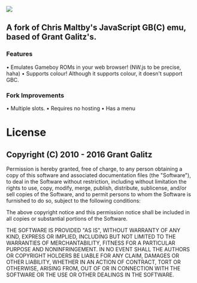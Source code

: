 ![](https://files.catbox.moe/o95u62.png)
                                
## A fork of Chris Maltby's JavaScript GB(C) emu, based of Grant Galitz's.
### Features
• Emulates Gameboy ROMs in your web browser! (NW.js to be precise, haha)
• Supports colour! Although it supports colour, it doesn't support GBC.

### Fork Improvements
• Multiple slots. 
• Requires no hosting
• Has a menu

# License
## Copyright (C) 2010 - 2016 Grant Galitz

Permission is hereby granted, free of charge, to any person obtaining a copy of this software and associated documentation files (the "Software"), to deal in the Software without restriction, including without limitation the rights to use, copy, modify, merge, publish, distribute, sublicense, and/or sell copies of the Software, and to permit persons to whom the Software is furnished to do so, subject to the following conditions:

The above copyright notice and this permission notice shall be included in all copies or substantial portions of the Software.

THE SOFTWARE IS PROVIDED "AS IS", WITHOUT WARRANTY OF ANY KIND, EXPRESS OR IMPLIED, INCLUDING BUT NOT LIMITED TO THE WARRANTIES OF MERCHANTABILITY, FITNESS FOR A PARTICULAR PURPOSE AND NONINFRINGEMENT. IN NO EVENT SHALL THE AUTHORS OR COPYRIGHT HOLDERS BE LIABLE FOR ANY CLAIM, DAMAGES OR OTHER LIABILITY, WHETHER IN AN ACTION OF CONTRACT, TORT OR OTHERWISE, ARISING FROM, OUT OF OR IN CONNECTION WITH THE SOFTWARE OR THE USE OR OTHER DEALINGS IN THE SOFTWARE.
